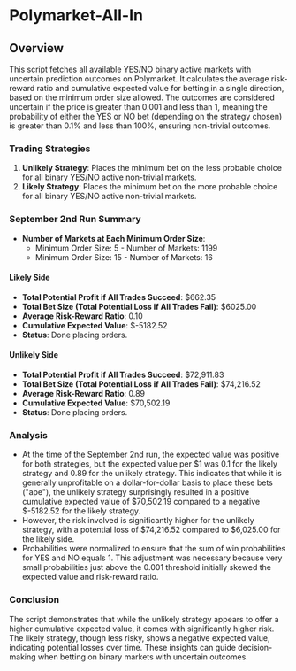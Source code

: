 # Polymarket-All-In

## Overview

This script fetches all available YES/NO binary active markets with uncertain prediction outcomes on Polymarket. It calculates the average risk-reward ratio and cumulative expected value for betting in a single direction, based on the minimum order size allowed. The outcomes are considered uncertain if the price is greater than 0.001 and less than 1, meaning the probability of either the YES or NO bet (depending on the strategy chosen) is greater than 0.1% and less than 100%, ensuring non-trivial outcomes.

### Trading Strategies

1. **Unlikely Strategy**: Places the minimum bet on the less probable choice for all binary YES/NO active non-trivial markets.
2. **Likely Strategy**: Places the minimum bet on the more probable choice for all binary YES/NO active non-trivial markets.

### September 2nd Run Summary

- **Number of Markets at Each Minimum Order Size**:
  - Minimum Order Size: 5 - Number of Markets: 1199
  - Minimum Order Size: 15 - Number of Markets: 16

#### Likely Side

- **Total Potential Profit if All Trades Succeed**: $662.35
- **Total Bet Size (Total Potential Loss if All Trades Fail)**: $6025.00
- **Average Risk-Reward Ratio**: 0.10
- **Cumulative Expected Value**: $-5182.52
- **Status**: Done placing orders.

#### Unlikely Side

- **Total Potential Profit if All Trades Succeed**: $72,911.83
- **Total Bet Size (Total Potential Loss if All Trades Fail)**: $74,216.52
- **Average Risk-Reward Ratio**: 0.89
- **Cumulative Expected Value**: $70,502.19
- **Status**: Done placing orders.

### Analysis

- At the time of the September 2nd run, the expected value was positive for both strategies, but the expected value per $1 was 0.1 for the likely strategy and 0.89 for the unlikely strategy. This indicates that while it is generally unprofitable on a dollar-for-dollar basis to place these bets ("ape"), the unlikely strategy surprisingly resulted in a positive cumulative expected value of $70,502.19 compared to a negative $-5182.52 for the likely strategy.
- However, the risk involved is significantly higher for the unlikely strategy, with a potential loss of $74,216.52 compared to $6,025.00 for the likely side.
- Probabilities were normalized to ensure that the sum of win probabilities for YES and NO equals 1. This adjustment was necessary because very small probabilities just above the 0.001 threshold initially skewed the expected value and risk-reward ratio.

### Conclusion

The script demonstrates that while the unlikely strategy appears to offer a higher cumulative expected value, it comes with significantly higher risk. The likely strategy, though less risky, shows a negative expected value, indicating potential losses over time. These insights can guide decision-making when betting on binary markets with uncertain outcomes.
